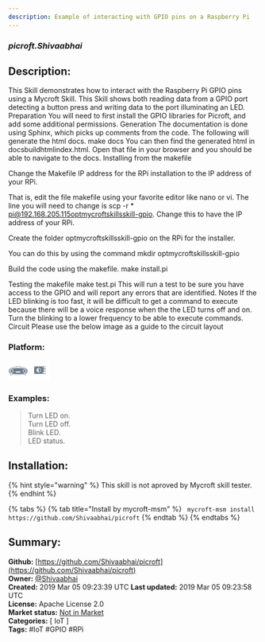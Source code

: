 ```yaml
---
description: Example of interacting with GPIO pins on a Raspberry Pi
---
```


### _picroft.Shivaabhai_  
## Description:  
This Skill demonstrates how to interact with the Raspberry Pi GPIO pins using a Mycroft Skill. This Skill shows both reading data from a GPIO port detecting a button press and writing data to the port illuminating an LED.
Preparation
You will need to first install the GPIO libraries for Picroft, and add some additional permissions.
Generation
The documentation is done using Sphinx, which picks up comments from the code.  The following will generate the html docs.
make docs
You can then find the generated html in docsbuildhtmlindex.html.  Open that file in your browser and you should be able to navigate to the docs.
Installing from the makefile

Change the Makefile IP address for the RPi installation to the IP address of your RPi.

That is, edit the file makefile using your favorite editor like nano or vi.
The line you will need to change is scp -r * pi@192.168.205.115optmycroftskillsskill-gpio.
Change this to have the IP address of your RPi.

Create the folder optmycroftskillsskill-gpio on the RPi for the installer.

You can do this by using the command mkdir optmycroftskillsskill-gpio

Build the code using the makefile.  make install.pi

Testing the makefile
make test.pi
This will run a test to be sure you have access to the GPIO and will report any errors that are identified.
Notes
If the LED blinking is too fast, it will be difficult to get a command to execute because there will be a voice response when the the LED turns off and on. Turn the blinking to a lower frequency to be able to execute commands.
Circuit
Please use the below image as a guide to the circuit layout
  
  
### Platform:  
 ![Mark I](../.gitbook/assets/mark-1-icon.png)  ![Picroft](../.gitbook/assets/picroft-icon.png)   
### Examples:  
> Turn LED on.  
> Turn LED off.  
> Blink LED.  
> LED status.  
  
## Installation:  
{% hint style="warning" %}
This skill is not aproved by Mycroft skill tester.
{% endhint %}
    
{% tabs %}
{% tab title="Install by mycroft-msm" %}
``` mycroft-msm install https://github.com/Shivaabhai/picroft```
{% endtab %}
  {% endtabs %}
    
## Summary:  
**Github:** [https://github.com/Shivaabhai/picroft](https://github.com/Shivaabhai/picroft)  
**Owner:** [@Shivaabhai](https://github.com/Shivaabhai)  
**Created:** 2019 Mar 05 09:23:39 UTC  **Last updated:** 2019 Mar 05 09:23:58 UTC  
**License:** Apache License 2.0  
**Market status:** [Not in Market](https://market.mycroft.ai/skill/)  
**Categories:** [ IoT ]   
**Tags:** \#IoT \#GPIO \#RPi   

